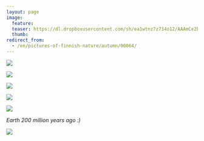 ```yaml
---
layout: page
image:
  feature:
  teaser: https://dl.dropboxusercontent.com/sh/ea1wtnz7z734o12/AAAmCe2bs0s30SBEvjmDpmcra/luontokuvat/syksy/DSC50788-245px.jpg
  thumb:
redirect_from:
  - /en/pictures-of-finnish-nature/autumn/00064/
---
```


[![](https://dl.dropboxusercontent.com/sh/ea1wtnz7z734o12/AABiTCnyqlWZfeZqute7CNe7a/luontokuvat/syksy/DSC50784-800px.jpg)](https://dl.dropboxusercontent.com/sh/ea1wtnz7z734o12/AADCmKHWDH2il_Z_1Q2H_o-xa/luontokuvat/syksy/DSC50784.jpg)

[![](https://dl.dropboxusercontent.com/sh/ea1wtnz7z734o12/AACF6GlGZkQNeUujTeKqgyjTa/luontokuvat/syksy/DSC50788-800px.jpg)](https://dl.dropboxusercontent.com/sh/ea1wtnz7z734o12/AAA1F41Q3rY4QUa3Gon2LkGpa/luontokuvat/syksy/DSC50788.jpg)

[![](https://dl.dropboxusercontent.com/sh/ea1wtnz7z734o12/AABrw8dashlWXyEXYJr_Ks_Xa/luontokuvat/syksy/DSC51847-800px.jpg)](https://dl.dropboxusercontent.com/sh/ea1wtnz7z734o12/AACwYpxrZB54XqDmHwYdcR9da/luontokuvat/syksy/DSC51847.jpg)

[![](https://dl.dropboxusercontent.com/sh/ea1wtnz7z734o12/AABtThjiOUSN5mQXvPtr9_dga/luontokuvat/syksy/DSC51940-800px.jpg)](https://dl.dropboxusercontent.com/sh/ea1wtnz7z734o12/AADORvhJo76F39Tdzv2mXklda/luontokuvat/syksy/DSC51940.jpg)

[![](https://dl.dropboxusercontent.com/sh/ea1wtnz7z734o12/AAB1ncdWKjm-QVMGhCy3zmW5a/luontokuvat/syksy/DSC51862-800px.jpg)](https://dl.dropboxusercontent.com/sh/ea1wtnz7z734o12/AABv3MGh1SzZN0r6C5QX2pkLa/luontokuvat/syksy/DSC51862.jpg)

*Earth 200 million years ago :)*

[![](https://dl.dropboxusercontent.com/sh/ea1wtnz7z734o12/AAD0x48xBl6-zgkfLmKFJYXAa/luontokuvat/syksy/DS10034-800px.jpg)](https://dl.dropboxusercontent.com/sh/ea1wtnz7z734o12/AAASWGwLKYsvanN4px4oVv5la/luontokuvat/syksy/DS10034.jpg)
